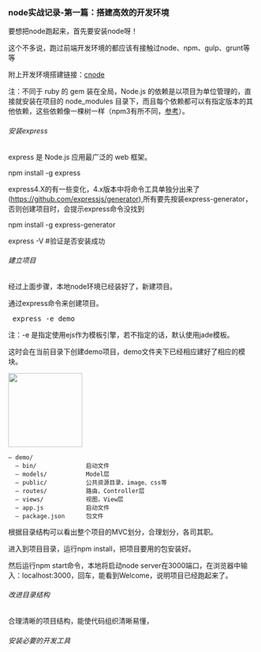 ### node实战记录-第一篇：搭建高效的开发环境

要想把node跑起来，首先要安装node呀！

这个不多说，跑过前端开发环境的都应该有接触过node、npm、gulp、grunt等等

附上开发环境搭建链接：[cnode](http://fengmk2.com/blog/2014/03/node-env-and-faster-npm.html)

注：不同于 ruby 的 gem 装在全局，Node.js 的依赖是以项目为单位管理的，直接就安装在项目的 node_modules 目录下，而且每个依赖都可以有指定版本的其他依赖，这些依赖像一棵树一样（npm3有所不同，[参考](https://github.com/qiuling2014/blog/blob/master/%E7%AC%AC%E5%8D%81%E7%AF%87%20%E7%8E%A9%E8%BD%ACnpm.md)）。

###### 安装express
express 是 Node.js 应用最广泛的 web 框架。

npm install -g express 

express4.X的有一些变化，4.x版本中将命令工具单独分出来了(https://github.com/expressjs/generator),所有要先按装express-generator，否则创建项目时，会提示express命令没找到
	
npm install -g express-generator

express -V  #验证是否安装成功 

###### 建立项目

经过上面步骤，本地node环境已经装好了，新建项目。

通过express命令来创建项目。

<pre> express -e demo </pre>

注：-e 是指定使用ejs作为模板引擎，若不指定的话，默认使用jade模板。

这时会在当前目录下创建demo项目，demo文件夹下已经相应建好了相应的模块。


<img src="http://7xpwoh.com1.z0.glb.clouddn.com/16-6-3/9457315.jpg" width="150px" />



	— demo/
	  — bin/              启动文件
	  — models/           Model层
	  — public/           公共资源目录，image、css等
	  — routes/           路由，Controller层 
	  — views/            视图，View层
	  — app.js            启动文件          
	  — package.json      包文件

根据目录结构可以看出整个项目的MVC划分，合理划分，各司其职。

进入到项目目录，运行npm install，把项目要用的包安装好。

然后运行npm start命令，本地将启动node server在3000端口，在浏览器中输入：localhost:3000，回车，能看到Welcome，说明项目已经跑起来了。


###### 改进目录结构

合理清晰的项目结构，能使代码组织清晰易懂，





###### 安装必要的开发工具






